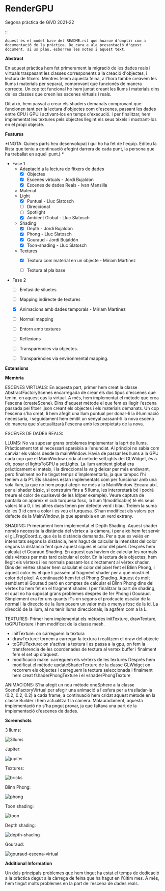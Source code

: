 # RenderGPU
Segona pràctica de GiVD 2021-22

::

    Aquest és el model base del README.rst que huarue d'omplir com a documentació de la pràctica. De cara a ala presentació d'qeust document, si us plau, esborreu les notes i aquest text. 
    
**Abstract**

En aquest pràctica hem fet primerament la migració de les dades reals i virtuals traspasant les classes corresponents a la creació d'objectes, i lectura de fitxers. Mentres feiem aquesta feina, a l'hora també creàvem les llums i materials per separat, comprovant que funcionés de manera correcte. Un cop tot funcional ho hem juntat creant les llums i materials dins de les classes que creen les escenes virtuals i reals. 

Dit això, hem passat a crear els shaders demanats comprovant que funcionen tant per la lectura d'objectes com d'escenes, passant les dades entre CPU i GPU i activant-los en temps d'execució. I per finalitzar, hem implementat les textures pels objectes llegint els seus téxels i mostrant-los en el propi objecte.

**Features**

*(NOTA: Quines parts heu desenvolupat i qui ho ha fet de l'equip. Editeu la llista que teniu a continuació afegint darrera de cada punt, la persona que ha treballat en aquell punt.) *

- Fase 1
    - Adaptació a la lectura de fitxers de dades
        - [X] Objectes
        - [X] Escenes virtuals - Jordi Bujaldon
        - [X] Escenes de dades Reals - Ivan Mansilla
    - Material
    - Light
        - [X] Puntual - Lluc Slatosch
        - [ ] Direccional
        - [ ] Spotlight
        - [X] Ambient Global - Lluc Slatosch
    - Shading
        - [X] Depth - Jordi Bujaldon
        - [X] Phong - Lluc Slatosch
        - [X] Gouraud - Jordi Bujaldón
        - [X] Toon-shading - Lluc Slatosch
    - Textures
        - [X] Textura com material en un objecte -  Miriam Martínez
        - [ ] Textura al pla base
        

- Fase 2 
    - [ ] Èmfasi de siluetes
    - [ ] Mapping indirecte de textures
    - [X] Animacions amb dades temporals - Miriam Martinez
    - [ ] Normal mapping
    - [ ] Entorn amb textures
    - [ ] Reflexions
    - [ ] Transparències via objectes.
    - [ ] Transparències via environmental mapping.


**Extensions**

**Memòria**

ESCENES VIRTUALS:
En aquesta part, primer hem creat la classe AbstractFactoryScenes encarregada de crear els dos tipus d'escenes que tenim, en aquest cas la virtual. A més, hem implementat el mètode que crea l'escena (createScene). Dins d'aquest mètode el que fem es llegir l'escena passada pel fitxer .json creant els objectes i els materials demanats. Un cop l'escena s'ha creat, li hem afegit una llum puntual per donar-li la il·luminació necessaria, i seguidament hem emitit un senyal passant-li la nova escena de manera que s'actualitzarà l'escena amb les propietats de la nova.

ESCENES DE DADES REALS:

LLUMS:
No va suposar grans problemes implementar la laprt de llums. Pràcticament tot el necessari apareixia a l'enunciat. Al principi no sabia com canviar els valors desde la mainWindow. Havia de passar les llums a la GPU cada cop que el MainWindow crida al mètode setLights del GLWidget, és a dir, posar el lightsToGPU a setLights.
La llum ambient global era pràcticament el mateix, i la direccional la vaig deixar per més endavant, pero finalment no he tingut temps d'implementarla, ja que tampoc l'hi teniem a la P1. Els shaders estàn implementats com per funcionar amb una sola llum, ja que no hem pogut afegir-ne més a la MainWindow. Encara així, per al shader bàsic, si construím fins a 5 llums, les interpretarà bé i podrà treure el color de qualsevol de les Id(per exemple). Veure captura de pantalla on apareix el cub turquesa fosc, la llum 1(modificable) té els seus valors Id a 0, i les altres dues tenen per defecte verd i blau. Treiem la suma de les 3 id com a color i es veu el turquesa.
S'han modificat els valors per defecte de la MainWindow, ja que apareixia en un verd extrany.


SHADING:
Primerament hem implementat el Depth Shading. Aquest shader només necessita la distància del vèrtex a la càmera, i per això hem fet servir el gl_FragCoord.z, que és la distància demanada. Per a que es veiés en intensitats segons la distància, hem hagut de calcular la intensitat del color segons la distància fent que aquest sigués el color del píxel.
Després hem calculat el Gouraud Shading. En aquest cas havíem de calcular les normals dels vèrtexs per més tard calcular el color. En la lectura dels objectes, hem llegit els vèrtexs i les normals passant-los directament al vèrtex shader. Dins del vèrtex shader hem calculat el color del píxel fent el Blinn Phong, i aquest color és el que li passem al fragment shader per a que mostri el color del píxel.
A continuació hem fet el Phong Shading. Aquest és molt semblant al Gouraud però en comptes de calcular el Blinn Phong dins del vèrtex ho hem fet en el fragment shader.
I per finalitzar la part de shading, el qual no ha suposat grans problemes després de fer Phong i Gouraud. Simplement era fer uns quants if's on segons el prodcucte escalar de la normal i la direccio de la llum posem un valor més o menys fosc de la id. La direcció de la llum, al no tenir llums direccionals, la agafem com a la L.

TEXTURES:
Primer hem implementat els mètodes initTexture, drawTexture, toGPUTexture i hem modificat de la classe mesh.
- initTexture: on carreguem la textura
- drawTexture: tornem a carregar la textura i realitzem el draw del objecte
- toGPUTexture: on s'activa la textura i es passa a la gpu, on fem la transferencia de les coordenades de textura al vertex buffer i finalment fem el set up d'aquest.
- modificació make: carreguem els vèrtexs de les textures
Després hem modificat el mètode updateShaderTexture de la classe GLWidget on recorrem els objectes i carreguem la textura seleccionada i finalment hem creat fshaderPhongTexture i el vshaderPhongTexture

ANIMACIONS:
S'ha afegit un nou mètode oneSphere a la classe SceneFactoryVirtual per afegir una animació a l'esfera per a traslladar-la (0.2, 0.2, 0.2) a cada frame, a continuació hem cridat aquest mètode en la classe Builder i hem actualitza't la càmera. Malauradament, aquesta implementació no s'ha pogut provar, ja que faltava una part de la implementació d'escenes de dades.

**Screenshots**

3 llums:

![3llums](https://user-images.githubusercontent.com/32061294/169720431-21f9f9cd-f839-4bd6-b778-eb4f4b59bffa.png)

Jupiter:

![jupiter](https://user-images.githubusercontent.com/32061294/169720129-978c1f2a-82c1-4019-a567-92e970c7bc9c.png)

Textures:

![bricks](https://user-images.githubusercontent.com/32061294/169720166-a5f58681-f79b-49f5-bb9a-e22cfbc4cb48.png)

Blinn Phong:

![phong](https://user-images.githubusercontent.com/32061294/169720172-c3ee132c-a784-41e0-9634-4bb97c3bd6f6.png)

Toon shading:

![toon](https://user-images.githubusercontent.com/32061294/169720179-c2274453-542b-4831-85d5-e52eb2ce5e0e.png)

Depth shading:

![depth-shading](https://user-images.githubusercontent.com/32061294/169720183-ef3d46fe-e4df-4431-a334-cdbaeccd87f8.png)

Gouraud:

![gouraud-escena-virtual](https://user-images.githubusercontent.com/32061294/169720202-ef21ce48-1298-49f5-9647-3ecf797f73fc.png)


**Additional Information**

Un dels principals problemes que hem tingut ha estat el temps de dedicació a la pràctica degut a la càrrega de feina que ha hagut en l'últim mes. A més, hem tingut molts problemes en la part de l'escena de dades reals.
